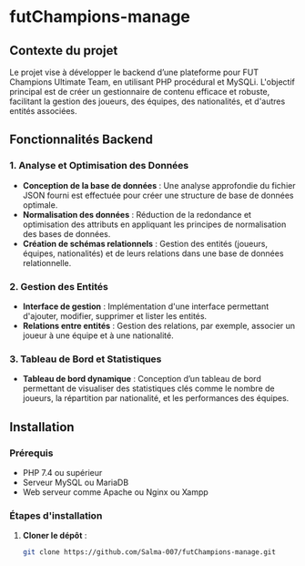 # futChampions-manage

## Contexte du projet

Le projet vise à développer le backend d’une plateforme pour FUT Champions Ultimate Team, en utilisant PHP procédural et MySQLi. L'objectif principal est de créer un gestionnaire de contenu efficace et robuste, facilitant la gestion des joueurs, des équipes, des nationalités, et d'autres entités associées.

## Fonctionnalités Backend

### 1. **Analyse et Optimisation des Données**

- **Conception de la base de données** : Une analyse approfondie du fichier JSON fourni est effectuée pour créer une structure de base de données optimale.
- **Normalisation des données** : Réduction de la redondance et optimisation des attributs en appliquant les principes de normalisation des bases de données.
- **Création de schémas relationnels** : Gestion des entités (joueurs, équipes, nationalités) et de leurs relations dans une base de données relationnelle.

### 2. **Gestion des Entités**

- **Interface de gestion** : Implémentation d'une interface permettant d'ajouter, modifier, supprimer et lister les entités.
- **Relations entre entités** : Gestion des relations, par exemple, associer un joueur à une équipe et à une nationalité.

### 3. **Tableau de Bord et Statistiques**

- **Tableau de bord dynamique** : Conception d’un tableau de bord permettant de visualiser des statistiques clés comme le nombre de joueurs, la répartition par nationalité, et les performances des équipes.

## Installation

### Prérequis

- PHP 7.4 ou supérieur
- Serveur MySQL ou MariaDB
- Web serveur comme Apache ou Nginx ou Xampp

### Étapes d'installation

1. **Cloner le dépôt** :
   ```bash
   git clone https://github.com/Salma-007/futChampions-manage.git